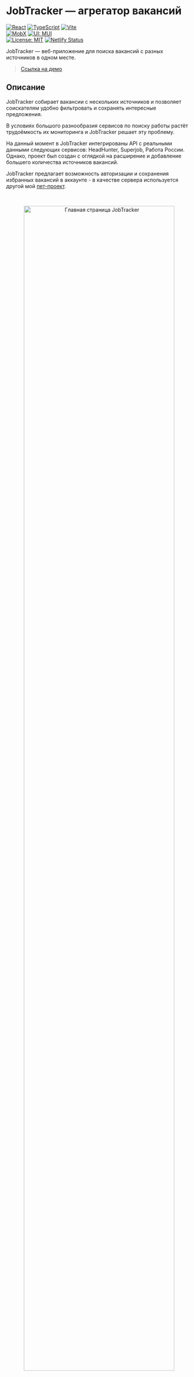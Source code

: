 # **JobTracker — агрегатор вакансий**

[![React](https://img.shields.io/badge/React-18-blue?style=flat&logo=react)](https://react.dev/) [![TypeScript](https://img.shields.io/badge/TypeScript-5.6.2-blue?style=flat&logo=typescript)](https://www.typescriptlang.org/) [![Vite](https://img.shields.io/badge/Built%20with-Vite-646CFF?style=flat&logo=vite&logoColor=white)](https://vite.dev/) <br/> [![MobX](https://img.shields.io/badge/State-MobX-orange?style=flat&logo=mobx&logoColor=white)](https://mobx.js.org/) [![UI: MUI](https://img.shields.io/badge/UI-Material-007FFF?style=flat&logo=mui&logoColor=white)](https://mui.com/) <br/> [![License: MIT](https://img.shields.io/badge/License-MIT-green.svg)](https://github.com/cptblackmore/jobtracker/blob/main/LICENSE) [![Netlify Status](https://api.netlify.com/api/v1/badges/40d12425-12d1-4d54-ad0e-9c472446b4a7/deploy-status)](https://app.netlify.com/sites/cptblackmore-jobtracker/deploys)

JobTracker — веб-приложение для поиска вакансий с разных источников в одном месте.

> [Ссылка на демо](https://cptblackmore-jobtracker.netlify.app/home)

## **Описание**

JobTracker собирает вакансии с нескольких источников и позволяет соискателям удобно фильтровать и сохранять интересные предложения.

В условиях большого разнообразия сервисов по поиску работы растёт трудоёмкость их мониторинга и JobTracker решает эту проблему.

На данный момент в JobTracker интегрированы API с реальными данными следующих сервисов: HeadHunter, Superjob, Работа России. Однако, проект был создан с оглядкой на расширение и добавление большего количества источников вакансий.

JobTracker предлагает возможность авторизации и сохранения избранных вакансий в аккаунте - в качестве сервера используется другой мой [пет-проект](https://github.com/cptblackmore/jobtracker-server).

<br/>
<p align="center">
  <img src="https://github.com/user-attachments/assets/0259cd9a-23c2-440c-b69b-63a6f33ec957" width="90%" alt="Главная страница JobTracker"/>
</p>

## **Основной функционал**

- **Агрегация вакансий с нескольких сайтов:** сбор актуальных предложений с hh.ru, superjob.ru и trudvsem.ru через их API.
- **Гибкая фильтрация:** фильтры по должности, периоду размещения, типу занятости, местоположению и диапазону зарплат. Система автоматически предупреждает, если какие-то источники несовместимы с выбранными фильтрами.
- **Управление избранным:** возможность сохранить вакансии в избранное, скачать в разных форматах (TXT, CSV), экспортировать на другие устройства JSON файлом.
- **Авторизация и Личный кабинет:** регистрация по email с подтверждением, авторизация и сохранение списка избранных вакансий в базе данных.
- **Виртуализация списков:** бесконечная прокрутка с виртуализацией для отображения тысяч вакансий без потери производительности.
- **Доступность:** поддержка навигации с клавиатуры по всем фичам, корректное использование ARIA-атрибутов для скринридеров (проверено с NVDA).
- **Realtime-синхронизация вкладок:** использование BroadcastChannel API для синхронизации данных авторизации между несколькими открытыми вкладками.

## **Примеры использования**

### Поиск вакансий

Быстро находим актуальные вакансии с разных источников.

В одном списке — предложения с HH, Superjob и Работа России, адаптированные под единый формат.

<p align="center">
  <img src="https://github.com/user-attachments/assets/0be22f35-1a95-4d24-9897-100e852c409c" width="90%" alt="Поиск вакансий"/>
</p>

### Фильтрация

Фильтрация вакансий по зарплате, опыту, местоположению и типу занятости.

Без нерелевантных результатов. Источники, не поддерживающие включенный фильтр, автоматически исключаются.

<p align="center">
  <img src="https://github.com/user-attachments/assets/3b56feec-f227-41e8-a82e-d122e0441f83" width="90%" alt="Фильтрация вакансий"/>
</p>

### Избранное

Добавляем вакансии в избранное одним кликом.

Можно скачать список в TXT, CSV или экспортировать в JSON — чтобы сохранить себе или с кем-то поделиться.

<p align="center">
  <img src="https://github.com/user-attachments/assets/9e8d3efa-6fac-4440-8807-d672470a7797" width="90%" alt="Избранное"/>
</p>

### Авторизация

При авторизации локальное избранное синхронизируется со списком избранного с сервера.

Становится доступен Личный кабинет с общей информацией и действиями над аккаунтом.

<p align="center">
  <img src="https://github.com/user-attachments/assets/699b2bb9-b66b-455a-a87f-533f4d126f38" width="90%" alt="Авторизация"/>
</p>

## **Стек**

### Основной стек

- **TypeScript** — строгая типизация компонентов, хранилищ, адаптеров API, универсальных инструментов
- **React 18** — функциональные компоненты, хуки, контекст
- **React Router v7** — навигация, вложенные роуты и их защита
- **MUI (Material UI)** — продуманные компоненты, темизация, адаптивный UI, анимации
- **MobX** — реактивные глобальные состояния без бойлерплейта
- **Axios** — кастомные ошибки и инстансы, интерцепторы, отмена запросов

### Инфраструктура и сборка

- **Vite** — быстрая сборка, дев-сервер, поддержка .env
- **@emotion/styled** — стилизация компонентов
- **nanoid** — генерация коротких уникальных ID
- **react-transition-group** — анимации появления/исчезновения элементов

### Дополнительные библиотеки

- **react-virtuoso** — виртуализация списков вакансий (поиск, избранное)
- **date-fns** — локализация и форматирование дат без лишнего веса
- **currency-symbol-map** — корректные значки валют в зарплатах
- **react-intersection-observer** — отслеживание видимости элементов
- **html-to-text** — преобразование HTML в текст (описания вакансий)

## **Устройство и архитектура**

Проект организован на основе методологии Feature-Sliced Design (FSD), что упрощает масштабирование, ускоряет добавление новых фич и поддерживает высокую читаемость кода на протяжении всего цикла разработки.

Весь код строго разделён на слои (`app`, `pages`, `widgets`, `features`, `entities`, `shared`), а внутри них — на слайсы и сегменты, что облегчает навигацию для разработчиков, знакомых с FSD.

Подробнее о принципах методологии можно прочитать в [официальной документации](https://feature-sliced.github.io/documentation/ru/docs/get-started/overview).

**Структура src**:

```
├── app
|  ├── App.tsx
|  ├── context
|  ├── index.tsx
|  └── router
├── entities
|  └── Vacancy
├── features
|  ├── Auth
|  └── Favorites
├── pages
|  ├── account
|  ├── activation
|  ├── favorites
|  ├── home
|  ├── loading
|  └── search
├── shared
|  ├── api
|  ├── config
|  ├── lib
|  └── ui
└── widgets
   ├── AccountActions
   ├── AccountActivation
   ├── AccountInfo
   ├── ActivationMessage
   ├── AuthModal
   ├── FavoritesActions
   ├── FavoritesList
   ├── FavoritesQuantity
   ├── Footer
   ├── Logo
   ├── Nav
   ├── PageTitle
   ├── SourcesStatusTable
   ├── VacancyCard
   ├── VacancyFilter
   ├── VacancyList
   └── VacancySource
```

### **Состояние и управление данными**

В проекте применены разные модели управления состоянием, в зависимости от характера данных:

- **Локальное состояние (страница поиска):**
  Для управления параметрами фильтрации и списком вакансий используется `useReducer`.  
  Это решение позволяет избежать лишних перерендеров и гарантирует, что данные всегда "освежаются" при возвращении на страницу.
  ```ts
  export const vacancyListReducer = (state: State, action: Action): State => {
    switch (action.type) {
      case "SET_PAGE":
        return { ...state, params: { ...state.params, page: action.page } };
      case "SET_FILTERS":
        return { ...state, params: { ...state.params, filters: action.filters } };
      case "SET_VACANCIES":
        return { ...state, vacancies: action.vacancies };
      case "ADD_VACANCIES":
        return { ...state, vacancies: [...state.vacancies, ...action.vacancies] };
      default:
        return state;
    }
  };
  ```
- **Глобальные состояния (MobX)**:
  - `AuthStore` — авторизация, данные пользователя, токены, модалка, синхронизация между вкладками.
  - `FavoritesStore` — управление избранным, синхронизация с сервером.
  - `AlertsStore` — очередь уведомлений, показ/удаление.
- **Браузерные хранилища**:
  - `localStorage` — JWT access-токен, тема, лидер-вкладка, избранное.
  - `sessionStorage` — статус обновления токенов.

### Интегрированные API вакансий

- [SuperJob API](https://api.superjob.ru/) — требуется "Secret key" (см. [инструкцию](#регистрация-приложения-в-api-superjob)).
- [HeadHunter API](https://dev.hh.ru/) — открытое API, работает без ключа.
- [«Работа России» API](https://trudvsem.ru/opendata/api) — государственный источник; не поддерживает большинство фильтров (тип занятости, зарплата, период).

### Работа с API

Приложение использует две независимые модели взаимодействия с API:

- **Вакансии**:  
  Запросы к внешним источникам (hh, superjob, trudvsem) проходят через единый проксирующий эндпоинт на бэкенде (`/vacancies`).  
  Клиент использует паттерн `Strategy`: каждый источник имеет собственные адаптеры (`adaptParams`, `adaptVacancies`, `adaptVacancy`).  
  Все адаптеры описаны в реестре `sourcesRegistry`, где у каждого источника хранятся также стили, адреса и список несовместимых фильтров.

- **Авторизация и избранное**:  
  Для запросов к серверному функционалу используются все остальные маршруты (`POST /users`, `POST /auth/token`, `PUT /favorites/me` и т.д.).
  Взаимодействие происходит через сервисный слой (`AuthService`, `FavoritesService` и т.д.), использующий экземпляр Axios (`$api`) с интерцепторами для подстановки токенов и обработки ошибок.
  ```ts
  $api.interceptors.request.use((config) => {
    if (!config.url?.match("/auth/token/refresh")) {
      config.headers.Authorization = `Bearer ${localStorage.getItem("token")}`;
    }
    return config;
  });
  ```

### **Роутинг и навигация**

Навигация построена на `React Router v7`:

- Все страницы имеют собственный маршрут (`/home`, `/search`, `/favorites`, `/account`, `/activation`) в `Router.tsx` и вложены в универсальный лэйаут страницы.
- Страницы, которым важна инициализация данных или авторизация пользователя (`/favorites`, `/activation`, `/account`) обёрнуты в компонент `<ProtectedRoute>`:
  ```ts
  export const ProtectedRoute: React.FC<Props> = ({ isReady, isAllowed }) => {
    if (!isReady) {
      return <LoadingPage />;
    }

    return isAllowed ? <Outlet /> : <Navigate to="/" replace />;
  };
  ```
- Навигация между страницами происходит через `<Link>` или `useNavigate`
- Параметры фильтров поисковой страницы синхронизируются с URL и сохраняются в `History API`, что обеспечивает корректную работу истории браузера.

### **Авторизация и безопасность**

Авторизация реализована через JWT-токены:

- `accessToken` хранится в `localStorage`
- `refreshToken` хранится в `httpOnly` cookie и добавляется только сервером.
- Успешное обновление токенов подтверждается клиентом по роуту `/refresh/ack`, после чего они обновляются уже и в БД. Это позволяет избежать потери токенов из-за нестабильного соединения или несвоевременного закрытия вкладки.
- Обновление токенов (`refresh`) инициируется только **лидирующей вкладкой** для оптимизации сетевой активности и избежания гонки.
  - Лидер вкладки определяется алгоритмом на основе `BroadcastChannel` + heartbeat-механизма (`localStorage` ключ с обновляющимся timestamp).
  - Если вкладка теряет лидерство — инициируется автоматическое переизбрание.
- Данные пользователя автоматически синхронизируются между вкладками с помощью сообщений в `BroadcastChannel` (`authChannel`).
  ```ts
  ...
  if (type === "request_auth") {
    await waitForCondition(() => authStore.isInit);
    if (authStore.isLeader) {
      authChannel.postMessage({
        type: "response_auth",
        payload: toJS(authStore.user),
      });
    }
  }

  if (type === "response_auth" || type === "login") {
    authStore.setUser(event.data.payload);
    authStore.setInit(true);
  }
  ...
  ```

### **Оптимизация производительности**

Оптимизация выполнена в самых значимых местах:

- **useReducer** для тяжёлого состояния списка вакансий и фильтров.
- **useCallback** для обработчиков событий и колбэков в дочерние компоненты.
- **useMemo** для мемоизации тяжёлых состояний.
- **React.memo** для повторяющихся или тяжёлых компонентов.
- **Виртуализация списков** через `react-virtuoso`:
  - В списках вакансий (поиск, избранное) реализован lazy loading вакансий с их виртуализацией при скроллинге.
  - Скроллинг остаётся плавным даже при тысячах подгруженных вакансий.
- **Минимизация состояний**:
  - По возможности использовал `useRef` вместо `useState` и `computed` вместо `action`.

## Установка и запуск

0. Перед началом убедитесь, что у вас есть:
   - Node.js версии **18 и выше** — [скачать с nodejs.org](https://nodejs.org/)
   - Git — [скачать с git-scm.com](https://git-scm.com/)
1. Клонируйте репозиторий: `git clone https://github.com/cptblackmore/jobtracker`
2. Перейдите в него: `cd jobtracker`
3. Установите зависимости: `npm install`
4. Создайте файл с переменными окружения: `cp .env.example .env`
5. Откройте `.env` и заполните поля:
    - `VITE_API_URL` — адрес API jobtracker-server. Если не хостили свой, используйте демо: `https://jobtracker-server.onrender.com/api` (указан по умолчанию).
    - `VITE_SUPERJOB_API_APP_KEY` — ключ для API Superjob. Требует регистрации приложения (см. главу ниже). Вы можете не указывать это свойство, но тогда данный источник работать не будет.
    - `VITE_MODE` — если собираетесь разрабатывать и тестировать хуки/компоненты, укажите `development`
    - **Пример готового `.env`:**
      ```dotenv
      VITE_API_URL=https://jobtracker-server.onrender.com/api
      VITE_SUPERJOB_API_APP_KEY=v3.r.123820349.b68cc10ac962d5436d1f0f980e84fc6c604d5dsd.c1c4d5a9f2ba2dc80ce328f4802fbe72d97346dd
      VITE_MODE=development
      ```
6. Запустите: `npm run dev -- --host`
7. После запуска Vite в терминале появятся адреса для доступа к проекту:
   - `http://localhost:5173` — для текущего устройства
   - `http://<Network-IP>:5173` — для других устройств в вашей локальной сети (например, для проверки с телефона)

### Регистрация приложения в API Superjob

> ⚠️ Это необязательно! Если вы не хотите использовать SuperJob, просто оставьте переменную `VITE_SUPERJOB_API_APP_KEY` пустой. Всё остальное будет работать.

1. Перейдите на [страницу API](https://api.superjob.ru/).
2. Зарегистрируйте приложение (потребуется аккаунт соискателя).
3. Дождитесь рассмотрения.
4. Найдите ключ: "Информация о приложении" → "Secret key".
5. Укажите его в свойстве `VITE_SUPERJOB_API_APP_KEY` в файле `.env`

## Планы по улучшению

- **Интеграция новых источников**: найти и добавить другие источники вакансий с открытыми API и возможностью осуществлять поиск (например, Rabota.ru).
- **UX**: добавить облако актуальных профессий, историю поиска с возможностью повтора, возможность поделиться результатами поиска и списком избранного — через короткие URL и кнопки соцсетей (Telegram, VK, WhatsApp).
- **Безопасность**: добавить функционал смены и восстановления пароля.
- **Тестирование**: покрыть тестами критическую бизнес-логику (поиск, фильтрация, избранное, авторизация).
- **Технологии**: обновить до последних версий React и MUI для доступа к новым фичам, перейти с MobX на Redux Toolkit с RTK Query для более масштабируемой архитектуры.

## Author

**Victor** _aka_ **captain_blackmore**

- [Telegram](https://t.me/captain_blackmore)
- [Github](https://github.com/cptblackmore)

## License

This project is licensed under the MIT License - see the [LICENSE](https://github.com/cptblackmore/jobtracker/blob/main/LICENSE) file for details.
